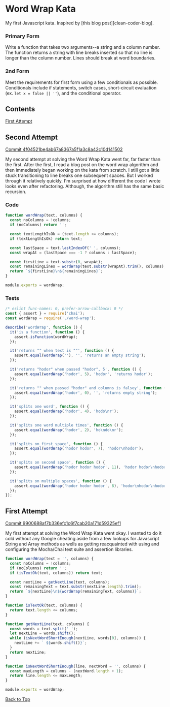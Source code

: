 # Word Wrap Kata
My first Javascript kata. Inspired by [this blog post][clean-coder-blog].

### Primary Form
Write a function that takes two arguments--a string and a column number. The function returns a string with line breaks inserted so that no line is longer than the column number. Lines should break at word boundaries.

### 2nd Form
Meet the requirements for first form using a few conditionals as possible. Conditionals include if statements, switch cases, short-circuit evaluation (ex. `let x = false || ''`), and the conditional operator.

## Contents
[First Attempt](#first-attempt)

## Second Attempt
[Commit 4f04521be4ab67a8367a5f1a3c8a42c10d141502](https://github.com/median-man/javascript-katas/commit/4f04521be4ab67a8367a5f1a3c8a42c10d141502)

My second attempt at solving the Word Wrap Kata went far, far faster than the first. After the first, I read a blog post on the word wrap algorithm and then immediately began working on the kata from scratch. I still got a little stuck transitioning to line breaks one subsequent spaces. But I worked through it relatively quickly. I'm surprised at how different the code I wrote looks even after refactoring. Although, the algorithm still has the same basic recursion.

### Code
```javascript
function wordWrap(text, columns) {
  const noColumns = !columns;
  if (noColumns) return '';

  const textLengthIsOk = (text.length <= columns);
  if (textLengthIsOk) return text;

  const lastSpace = text.lastIndexOf(' ', columns);
  const wrapAt = (lastSpace === -1 ? columns : lastSpace);

  const firstLine = text.substr(0, wrapAt);
  const remainingLines = wordWrap(text.substr(wrapAt).trim(), columns);
  return `${firstLine}\n${remainingLines}`;
}

module.exports = wordWrap;
```

### Tests
```javascript
/* eslint func-names: 0, prefer-arrow-callback: 0 */
const { assert } = require('chai');
const wordWrap = require('./word-wrap');

describe('wordWrap', function () {
  it('is a function', function () {
    assert.isFunction(wordWrap);
  });

  it('returns "" when text is ""', function () {
    assert.equal(wordWrap(''), '', 'returns an empty string');
  });

  it('returns "hodor" when passed "hodor", 5', function () {
    assert.equal(wordWrap('hodor', 5), 'hodor', 'returns hodor');
  });

  it('returns "" when passed "hodor" and columns is falsey', function () {
    assert.equal(wordWrap('hodor', 0), '', 'returns empty string');
  });

  it('splits one word', function () {
    assert.equal(wordWrap('hodor', 4), 'hodo\nr');
  });

  it('splits one word multiple times', function () {
    assert.equal(wordWrap('hodor', 2), 'ho\ndo\nr');
  });

  it('splits on first space', function () {
    assert.equal(wordWrap('hodor hodor', 7), 'hodor\nhodor');
  });

  it('splits on second space', function () {
    assert.equal(wordWrap('hodor hodor hodor', 11), 'hodor hodor\nhodor');
  });

  it('splits on multiple spaces', function () {
    assert.equal(wordWrap('hodor hodor hodor', 8), 'hodor\nhodor\nhodor');
  });
});
```

## First Attempt
[Commit 9900688af7b336efc1c6f7cab20a171d59325ef1](https://github.com/median-man/javascript-katas/commit/9900688af7b336efc1c6f7cab20a171d59325ef1)

My first attempt at solving the Word Wrap Kata went okay. I wanted to do it cold without any Google cheating aside from a few lookups for Javascript String and Array methods as wells as getting reacquainted with using and configuring the Mocha/Chai test suite and assertion libraries.

```javascript
function wordWrap(text = '', columns) {
  const noColumns = !columns;
  if (noColumns) return '';
  if (isTextOk(text, columns)) return text;

  const nextLine = getNextLine(text, columns);
  const remainingText = text.substr(nextLine.length).trim();
  return `${nextLine}\n${wordWrap(remainingText, columns)}`;
}

function isTextOk(text, columns) {
  return text.length <= columns;
}

function getNextLine(text, columns) {
  const words = text.split(' ');
  let nextLine = words.shift();
  while (isNextWordShortEnough(nextLine, words[0], columns)) {
    nextLine += ` ${words.shift()}`;
  }
  return nextLine;
}

function isNextWordShortEnough(line, nextWord = '', columns) {
  const maxLength = columns - (nextWord.length + 1);
  return line.length <= maxLength;
}

module.exports = wordWrap;
```
[Back to Top](#word-wrap-kata)